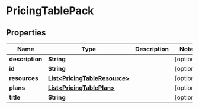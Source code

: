 
# PricingTablePack

## Properties
Name | Type | Description | Notes
------------ | ------------- | ------------- | -------------
**description** | **String** |  |  [optional]
**id** | **String** |  |  [optional]
**resources** | [**List&lt;PricingTableResource&gt;**](PricingTableResource.md) |  |  [optional]
**plans** | [**List&lt;PricingTablePlan&gt;**](PricingTablePlan.md) |  |  [optional]
**title** | **String** |  |  [optional]




